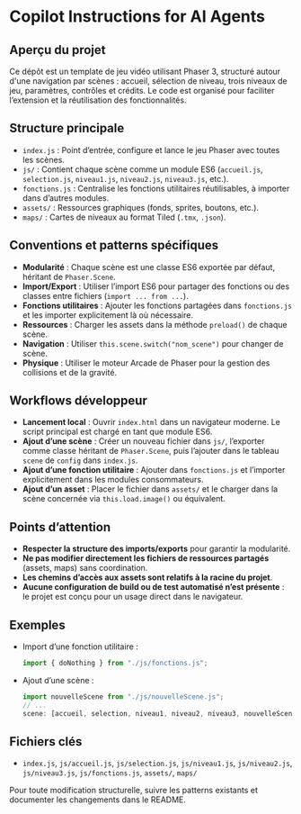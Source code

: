 # Copilot Instructions for AI Agents

## Aperçu du projet
Ce dépôt est un template de jeu vidéo utilisant Phaser 3, structuré autour d'une navigation par scènes : accueil, sélection de niveau, trois niveaux de jeu, paramètres, contrôles et crédits. Le code est organisé pour faciliter l’extension et la réutilisation des fonctionnalités.

## Structure principale
- `index.js` : Point d’entrée, configure et lance le jeu Phaser avec toutes les scènes.
- `js/` : Contient chaque scène comme un module ES6 (`accueil.js`, `selection.js`, `niveau1.js`, `niveau2.js`, `niveau3.js`, etc.).
- `fonctions.js` : Centralise les fonctions utilitaires réutilisables, à importer dans d’autres modules.
- `assets/` : Ressources graphiques (fonds, sprites, boutons, etc.).
- `maps/` : Cartes de niveaux au format Tiled (`.tmx`, `.json`).

## Conventions et patterns spécifiques
- **Modularité** : Chaque scène est une classe ES6 exportée par défaut, héritant de `Phaser.Scene`.
- **Import/Export** : Utiliser l’import ES6 pour partager des fonctions ou des classes entre fichiers (`import ... from ...`).
- **Fonctions utilitaires** : Ajouter les fonctions partagées dans `fonctions.js` et les importer explicitement là où nécessaire.
- **Ressources** : Charger les assets dans la méthode `preload()` de chaque scène.
- **Navigation** : Utiliser `this.scene.switch("nom_scene")` pour changer de scène.
- **Physique** : Utiliser le moteur Arcade de Phaser pour la gestion des collisions et de la gravité.

## Workflows développeur
- **Lancement local** : Ouvrir `index.html` dans un navigateur moderne. Le script principal est chargé en tant que module ES6.
- **Ajout d’une scène** : Créer un nouveau fichier dans `js/`, l’exporter comme classe héritant de `Phaser.Scene`, puis l’ajouter dans le tableau `scene` de `config` dans `index.js`.
- **Ajout d’une fonction utilitaire** : Ajouter dans `fonctions.js` et l’importer explicitement dans les modules consommateurs.
- **Ajout d’un asset** : Placer le fichier dans `assets/` et le charger dans la scène concernée via `this.load.image()` ou équivalent.

## Points d’attention
- **Respecter la structure des imports/exports** pour garantir la modularité.
- **Ne pas modifier directement les fichiers de ressources partagés** (assets, maps) sans coordination.
- **Les chemins d’accès aux assets sont relatifs à la racine du projet**.
- **Aucune configuration de build ou de test automatisé n’est présente** : le projet est conçu pour un usage direct dans le navigateur.

## Exemples
- Import d’une fonction utilitaire :
  ```js
  import { doNothing } from "./js/fonctions.js";
  ```
- Ajout d’une scène :
  ```js
  import nouvelleScene from "./js/nouvelleScene.js";
  // ...
  scene: [accueil, selection, niveau1, niveau2, niveau3, nouvelleScene, ...]
  ```

## Fichiers clés
- `index.js`, `js/accueil.js`, `js/selection.js`, `js/niveau1.js`, `js/niveau2.js`, `js/niveau3.js`, `js/fonctions.js`, `assets/`, `maps/`

Pour toute modification structurelle, suivre les patterns existants et documenter les changements dans le README.
